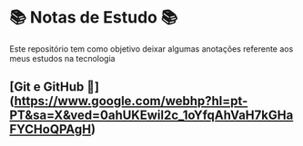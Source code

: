 # :books: Notas de Estudo :books:

Este repositório tem como objetivo deixar algumas anotações referente aos meus estudos na tecnologia

## [Git e GitHub :gem:] (https://www.google.com/webhp?hl=pt-PT&sa=X&ved=0ahUKEwil2c_1oYfqAhVaH7kGHaFYCHoQPAgH)
